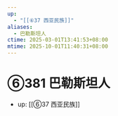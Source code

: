 ```yaml
---
up:
  - "[[⑥37 西亚民族]]"
aliases:
  - 巴勒斯坦人
ctime: 2025-03-01T13:41:53+08:00
mtime: 2025-10-01T11:40:31+08:00
---
```


# ⑥381 巴勒斯坦人

- up: [[⑥37 西亚民族]]
